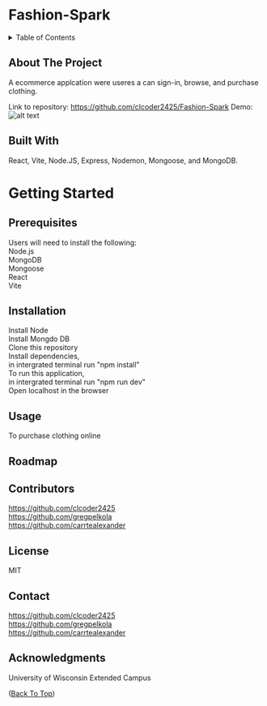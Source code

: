 # Fashion-Spark

<details>
  <summary>Table of Contents</summary>
  <ol>
    <li>
      <a href="#about-the-project">About The Project</a>
      <ul>
        <li><a href="#built-with">Built With</a></li>
      </ul>
    </li>
    <li>
      <a href="#getting-started">Getting Started</a>
      <ul>
        <li><a href="#prerequisites">Prerequisites</a></li>
        <li><a href="#installation">Installation</a></li>
      </ul>
    </li>
    <li><a href="#usage">Usage</a></li>
    <li><a href="#roadmap">Roadmap</a></li>
    <li><a href="#contributing">Contributing</a></li>
    <li><a href="#license">License</a></li>
    <li><a href="#contact">Contact</a></li>
    <li><a href="#acknowledgments">Acknowledgments</a></li>
  </ol>
</details>



## About The Project

A ecommerce applcation were useres a can sign-in, browse, and purchase clothing. <br>

Link to repository: https://github.com/clcoder2425/Fashion-Spark
Demo:![alt text](FashionSparkDemo.gif)



## Built With
React, Vite, Node.JS, Express, Nodemon, Mongoose, and MongoDB.



# Getting Started

## Prerequisites

Users will need to install the following:<br>
Node.js <br>
MongoDB <br>
Mongoose <br>
React <br>
Vite <br>


## Installation

Install Node <br>
Install Mongdo DB <br>
Clone this repository <br>
Install dependencies, <br>
in intergrated terminal run "npm install" <br>
To run this application, <br>
in intergrated terminal run "npm run dev" <br>
Open localhost in the browser <br>

## Usage

To purchase clothing online


## Roadmap


## Contributors
https://github.com/clcoder2425 <br>
https://github.com/gregpelkola <br>
https://github.com/carrtealexander 


## License

MIT

## Contact



https://github.com/clcoder2425 <br>
https://github.com/gregpelkola <br>
https://github.com/carrtealexander 


## Acknowledgments

 University of Wisconsin Extended Campus
<br>

<p >(<a href="#readme-top">Back To Top</a>)</p>
